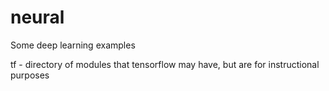 # neural
Some deep learning examples

tf - directory of modules that tensorflow may have, but are for instructional purposes
